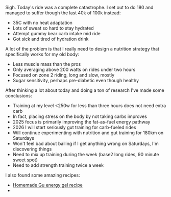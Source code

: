 Sigh. Today's ride was a complete catastrophe. I set out to do 180 and managed to suffer though the last 40k of 100k instead:

- 35C with no heat adaptation
- Lots of sweat so hard to stay hydrated
- Attempt gummy bear carb intake mid ride
- Got sick and tired of hydration drink

A lot of the problem is that I really need to design a nutrition strategy that specifically works for my old body:

- Less muscle mass than the pros
- Only averaging above 200 watts on rides under two hours
- Focused on zone 2 riding, long and slow, mostly
- Sugar sensitivity, perhaps pre-diabetic even though healthy

After thinking a lot about today and doing a ton of research I've made some conclusions:

- Training at my level <250w for less than three hours does not need extra carb
- In fact, placing stress on the body by not taking carbs improves
- 2025 focus is primarily improving the fat-as-fuel energy pathway
- 2026 I will start seriously gut training for carb-fueled rides
- Will continue experimenting with nutrition and gut training for 180km on Saturdays
- Won't feel bad about bailing if I get anything wrong on Saturdays, I'm discovering things
- Need to mix up training during the week (base2 long rides, 90 minute sweet spot)
- Need to add strength training twice a week

I also found some amazing recipes:

- [Homemade Gu energy gel recipe](../Cycling/Homemade%20Gu%20energy%20gel%20recipe.md)
- 